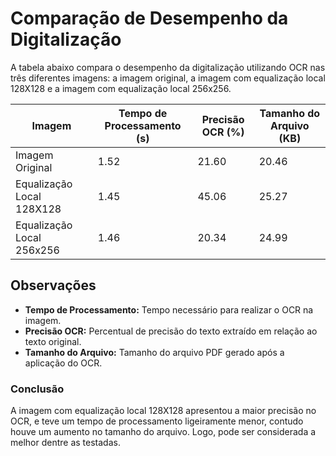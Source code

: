 # Comparação de Desempenho da Digitalização

A tabela abaixo compara o desempenho da digitalização utilizando OCR nas três diferentes imagens: a imagem original, a imagem com equalização local 128X128 e a imagem com equalização local 256x256.

| Imagem                    | Tempo de Processamento (s)  | Precisão OCR (%)     | Tamanho do Arquivo (KB)   |
|---------------------------|-----------------------------|----------------------|---------------------------|
| Imagem Original           | 1.52                        | 21.60                | 20.46                     |
| Equalização Local 128X128 | 1.45                        | 45.06                | 25.27                     |
| Equalização Local 256x256 | 1.46                        | 20.34                | 24.99                     |

## Observações

- **Tempo de Processamento:** Tempo necessário para realizar o OCR na imagem.
- **Precisão OCR:** Percentual de precisão do texto extraído em relação ao texto original.
- **Tamanho do Arquivo:** Tamanho do arquivo PDF gerado após a aplicação do OCR.

### Conclusão

A imagem com equalização local 128X128 apresentou a maior precisão no OCR, e teve um tempo de processamento ligeiramente menor, contudo houve um aumento no tamanho do arquivo. Logo, pode ser considerada a melhor dentre as testadas.